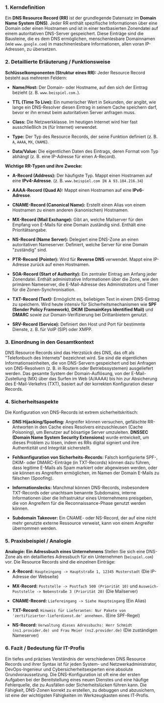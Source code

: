 
### 1. Kerndefinition

Ein **DNS Resource Record (RR)** ist der grundlegende Datensatz im **Domain Name System (DNS)**. Jeder RR enthält spezifische Informationen über eine Domain oder einen Hostnamen und ist in einer textbasierten Zonendatei auf einem autoritativen DNS-Server gespeichert. Diese Einträge sind die Bausteine, die es dem DNS ermöglichen, menschenlesbare Domainnamen (wie `www.google.com`) in maschinenlesbare Informationen, allen voran IP-Adressen, zu übersetzen.

### 2. Detaillierte Erläuterung / Funktionsweise

**Schlüsselkomponenten (Struktur eines RR):** Jeder Resource Record besteht aus mehreren Feldern:

- **Name/Host:** Der Domain- oder Hostname, auf den sich der Eintrag bezieht (z. B. `www.beispiel.com.`).
    
- **TTL (Time To Live):** Ein numerischer Wert in Sekunden, der angibt, wie lange ein DNS-Resolver diesen Eintrag in seinem Cache speichern darf, bevor er ihn erneut beim autoritativen Server anfragen muss.
    
- **Class:** Die Netzwerkklasse. Im heutigen Internet wird hier fast ausschließlich `IN` (für Internet) verwendet.
    
- **Type:** Der Typ des Resource Records, der seine Funktion definiert (z. B. `A`, `AAAA`, `MX`, `CNAME`).
    
- **Data/Value:** Die eigentlichen Daten des Eintrags, deren Format vom Typ abhängt (z. B. eine IP-Adresse für einen A-Record).
    

**Wichtige RR-Typen und ihre Zwecke:**

- **A-Record (Address):** Der häufigste Typ. Mappt einen Hostnamen auf eine **IPv4-Adresse**. (z. B. `www.beispiel.com IN A 93.184.216.34`)
    
- **AAAA-Record (Quad A):** Mappt einen Hostnamen auf eine **IPv6-Adresse**.
    
- **CNAME-Record (Canonical Name):** Erstellt einen Alias von einem Hostnamen zu einem anderen (kanonischen) Hostnamen.
    
- **MX-Record (Mail Exchange):** Gibt an, welche Mailserver für den Empfang von E-Mails für eine Domain zuständig sind. Enthält eine Prioritätsangabe.
    
- **NS-Record (Name Server):** Delegiert eine DNS-Zone an einen autoritativen Nameserver. Definiert, welche Server für eine Domain "zuständig" sind.
    
- **PTR-Record (Pointer):** Wird für **Reverse DNS** verwendet. Mappt eine IP-Adresse zurück auf einen Hostnamen.
    
- **SOA-Record (Start of Authority):** Ein zentraler Eintrag am Anfang jeder Zonendatei. Enthält administrative Informationen über die Zone, wie den primären Nameserver, die E-Mail-Adresse des Administrators und Timer für die Zonen-Synchronisation.
    
- **TXT-Record (Text):** Ermöglicht es, beliebigen Text in einem DNS-Eintrag zu speichern. Wird heute intensiv für Sicherheitsmechanismen wie **SPF (Sender Policy Framework)**, **DKIM (DomainKeys Identified Mail)** und **DMARC** sowie zur Domain-Verifizierung bei Drittanbietern genutzt.
    
- **SRV-Record (Service):** Definiert den Host und Port für bestimmte Dienste, z. B. für VoIP (SIP) oder XMPP.
    

### 3. Einordnung in den Gesamtkontext

DNS Resource Records sind das Herzstück des DNS, das oft als "Telefonbuch des Internets" bezeichnet wird. Sie sind die eigentlichen Informationseinheiten, die von DNS-Servern gespeichert und bei Anfragen von DNS-Resolvern (z. B. in Routern oder Betriebssystemen) ausgeliefert werden. Das gesamte System der Domain-Auflösung, von der E-Mail-Zustellung (MX) über das Surfen im Web (A/AAAA) bis hin zur Absicherung des E-Mail-Verkehrs (TXT), basiert auf der korrekten Konfiguration dieser Records.

### 4. Sicherheitsaspekte

Die Konfiguration von DNS-Records ist extrem sicherheitskritisch:

- **DNS Hijacking/Spoofing:** Angreifer können versuchen, gefälschte RR-Antworten in den Cache eines Resolvers einzuschleusen (Cache Poisoning), um Benutzer auf bösartige Server umzuleiten. **DNSSEC (Domain Name System Security Extensions)** wurde entwickelt, um dieses Problem zu lösen, indem es RRs digital signiert und ihre Authentizität und Integrität sicherstellt.
    
- **Fehlkonfiguration von Sicherheits-Records:** Falsch konfigurierte SPF-, DKIM- oder DMARC-Einträge (in TXT-Records) können dazu führen, dass legitime E-Mails als Spam markiert oder abgewiesen werden, oder sie können es Angreifern ermöglichen, im Namen der Domain E-Mails zu fälschen (Spoofing).
    
- **Informationslecks:** Manchmal können DNS-Records, insbesondere TXT-Records oder unachtsam benannte Subdomains, interne Informationen über die Infrastruktur eines Unternehmens preisgeben, die von Angreifern für die Reconnaissance-Phase genutzt werden können.
    
- **Subdomain Takeover:** Ein CNAME- oder NS-Record, der auf eine nicht mehr genutzte externe Ressource verweist, kann von einem Angreifer übernommen werden.
    

### 5. Praxisbeispiel / Analogie

**Analogie: Ein Adressbuch eines Unternehmens** Stellen Sie sich eine DNS-Zone als ein detailliertes Adressbuch für ein Unternehmen (`beispiel.com`) vor. Die Resource Records sind die einzelnen Einträge:

- **A-Record:** `Haupteingang -> Hauptstraße 1, 12345 Musterstadt` (Die IP-Adresse der Webseite)
    
- **MX-Record:** `Poststelle -> Postfach 500 (Priorität 10)` und `Ausweich-Poststelle -> Nebenstraße 3 (Priorität 20)` (Die Mailserver)
    
- **CNAME-Record:** `Liefereingang -> Siehe Haupteingang` (Ein Alias)
    
- **TXT-Record:** `Hinweis für Lieferanten: Nur Pakete von 'zertifizierter-lieferdienst.de' annehmen.` (Eine SPF-Regel)
    
- **NS-Record:** `Verwaltung dieses Adressbuchs: Herr Schmidt (ns1.provider.de) und Frau Meier (ns2.provider.de)` (Die zuständigen Nameserver)
    

### 6. Fazit / Bedeutung für IT-Profis

Ein tiefes und präzises Verständnis der verschiedenen DNS Resource Records und ihrer Syntax ist für jeden System- und Netzwerkadministrator, DevOps-Ingenieur und Cybersicherheitsexperten eine absolute Grundvoraussetzung. Die DNS-Konfiguration ist oft eine der ersten Aufgaben bei der Bereitstellung eines neuen Dienstes und eine häufige Fehlerquelle, die zu Ausfällen oder Sicherheitslücken führen kann. Die Fähigkeit, DNS-Zonen korrekt zu erstellen, zu debuggen und abzusichern, ist eine der wichtigsten Fähigkeiten im Werkzeugkasten eines IT-Profis.
